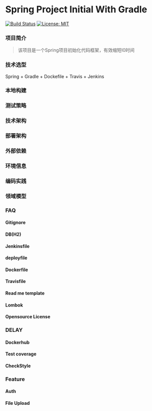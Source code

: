 # Spring Project Initial With Gradle
[![Build Status](https://travis-ci.com/Poseiden/spring_project_initial_with_gradle.svg?branch=master)](https://travis-ci.com/Poseiden/spring_project_initial_with_gradle)
[![License: MIT](https://img.shields.io/badge/License-MIT-yellow.svg)](https://opensource.org/licenses/MIT)
### 项目简介
> 该项目是一个Spring项目初始化代码框架，有效缩短I0时间
### 技术选型
Spring + Gradle + Dockefile + Travis + Jenkins
### 本地构建
### 测试策略
### 技术架构
### 部署架构
### 外部依赖
### 环境信息
### 编码实践
### 领域模型
### FAQ

#### Gitignore
#### DB(H2)
#### Jenkinsfile
#### deployfile
#### Dockerfile
#### Travisfile
#### Read me template
#### Lombok
#### Opensource License

### DELAY
#### Dockerhub
#### Test coverage
#### CheckStyle

### Feature
#### Auth
#### File Upload
